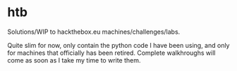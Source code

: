 # htb
Solutions/WIP to hackthebox.eu machines/challenges/labs.

Quite slim for now, only contain the python code I have been using, 
and only for machines that officially has been retired.
Complete walkhroughs will come as soon as I take my time to write them.
